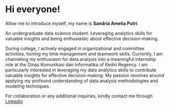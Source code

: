 # Hi everyone! 

Allow me to introduce myself, my name is **Sandria Amelia Putri**.<br>

An undergraduate data science student. Leveraging analytics skills for valuable insights and being enthusiastic about effective decision-making.<br>

During college, I actively engaged in organizational and committee activities, honing my time management and teamwork skills. Currently, I am channeling my enthusiasm for data analysis into a meaningful internship role at the Dinas Komunikasi dan Informatika of Kediri Regency. I am particularly interested in leveraging my data analytics skills to contribute valuable insights for effective decision-making. My passion revolves around applying my profound understanding of data analysis methodologies and modeling techniques.<br>

For collaboration or any additional inquiries, kindly contact me through [Linkedin](https://www.linkedin.com/in/sandriaamelia/)
